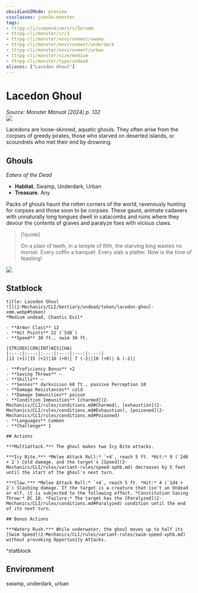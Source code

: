 ```yaml
---
obsidianUIMode: preview
cssclasses: json5e-monster
tags:
- ttrpg-cli/compendium/src/5e/xmm
- ttrpg-cli/monster/cr/1
- ttrpg-cli/monster/environment/swamp
- ttrpg-cli/monster/environment/underdark
- ttrpg-cli/monster/environment/urban
- ttrpg-cli/monster/size/medium
- ttrpg-cli/monster/type/undead
aliases: ["Lacedon Ghoul"]
---
```

# Lacedon Ghoul
*Source: Monster Manual (2024) p. 132*  
![](2-Mechanics/CLI/bestiary/undead/img/lacedon-ghoul.webp#right)

Lacedons are loose-skinned, aquatic ghouls. They often arise from the corpses of greedy pirates, those who starved on deserted islands, or scoundrels who met their end by drowning.

## Ghouls

*Eaters of the Dead*

- **Habitat.** Swamp, Underdark, Urban  
- **Treasure.** Any  

Packs of ghouls haunt the rotten corners of the world, ravenously hunting for corpses and those soon to be corpses. These gaunt, animate cadavers with unnaturally long tongues dwell in catacombs and ruins where they devour the contents of graves and paralyze foes with vicious claws.

> [!quote]  
> 
> On a plain of teeth, in a temple of filth, the starving king wastes no morsel. Every coffin a banquet. Every slab a platter. Now is the time of feasting!


![](2-Mechanics/CLI/bestiary/undead/img/ghouls.webp#center)

## Statblock

```ad-statblock
title: Lacedon Ghoul
![](2-Mechanics/CLI/bestiary/undead/token/lacedon-ghoul-xmm.webp#token)
*Medium undead, Chaotic Evil*

- **Armor Class** 12 
- **Hit Points** 22 (`5d8`) 
- **Speed** 30 ft., swim 30 ft.

|STR|DEX|CON|INT|WIS|CHA|
|:---:|:---:|:---:|:---:|:---:|:---:|
|13 (+1)|15 (+2)|10 (+0)| 7 (-2)|10 (+0)| 6 (-2)|

- **Proficiency Bonus** +2
- **Saving Throws** ⏤
- **Skills** ⏤
- **Senses** darkvision 60 ft., passive Perception 10
- **Damage Resistances** cold
- **Damage Immunities** poison
- **Condition Immunities** [charmed](2-Mechanics/CLI/rules/conditions.md#Charmed), [exhaustion](2-Mechanics/CLI/rules/conditions.md#Exhaustion), [poisoned](2-Mechanics/CLI/rules/conditions.md#Poisoned)
- **Languages** Common
- **Challenge** 1

## Actions

***Multiattack.*** The ghoul makes two Icy Bite attacks.

***Icy Bite.*** *Melee Attack Roll:* `+4`, reach 5 ft. *Hit:* 9 (`2d6 + 2`) Cold damage, and the target's [Speed](2-Mechanics/CLI/rules/variant-rules/speed-xphb.md) decreases by 5 feet until the start of the ghoul's next turn.

***Claw.*** *Melee Attack Roll:* `+4`, reach 5 ft. *Hit:* 4 (`1d4 + 2`) Slashing damage. If the target is a creature that isn't an Undead or elf, it is subjected to the following effect. *Constitution Saving Throw:* DC 10. *Failure:* The target has the [Paralyzed](2-Mechanics/CLI/rules/conditions.md#Paralyzed) condition until the end of its next turn.

## Bonus Actions

***Watery Rush.*** While underwater, the ghoul moves up to half its [Swim Speed](2-Mechanics/CLI/rules/variant-rules/swim-speed-xphb.md) without provoking Opportunity Attacks.
```
^statblock

## Environment

swamp, underdark, urban